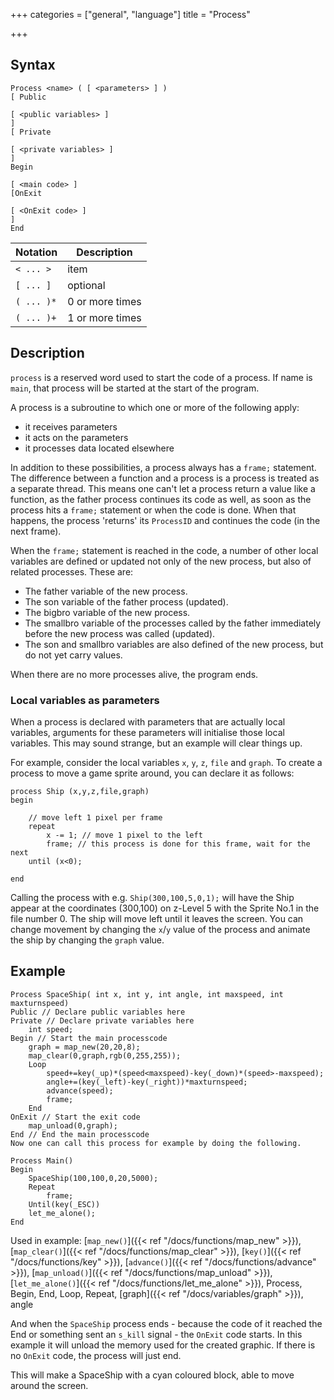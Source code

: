 +++
categories = ["general", "language"]
title = "Process"

+++

## Syntax

```
Process <name> ( [ <parameters> ] )
[ Public

[ <public variables> ]
]
[ Private

[ <private variables> ]
]
Begin

[ <main code> ]
[OnExit

[ <OnExit code> ]
]
End
```

| Notation | Description |
|---|---|
| `< ... >` | item |
| `[ ... ]` | optional |
| `( ... )*` | 0 or more times |
| `( ... )+` | 1 or more times |

## Description

`process` is a reserved word used to start the code of a process. If name is `main`, that process will be started at the start of the program.

A process is a subroutine to which one or more of the following apply:

- it receives parameters
- it acts on the parameters
- it processes data located elsewhere

In addition to these possibilities, a process always has a `frame;` statement. The difference between a function and a process is a process is treated as a separate thread. This means one can't let a process return a value like a function, as the father process continues its code as well, as soon as the process hits a `frame;` statement or when the code is done. When that happens, the process 'returns' its `ProcessID` and continues the code (in the next frame).

When the `frame;` statement is reached in the code, a number of other local variables are defined or updated not only of the new process, but also of related processes. These are:

- The father variable of the new process.
- The son variable of the father process (updated).
- The bigbro variable of the new process.
- The smallbro variable of the processes called by the father immediately before the new process was called (updated).
- The son and smallbro variables are also defined of the new process, but do not yet carry values.

When there are no more processes alive, the program ends.

### Local variables as parameters

When a process is declared with parameters that are actually local variables, arguments for these parameters will initialise those local variables. This may sound strange, but an example will clear things up.

For example, consider the local variables `x`, `y`, `z`, `file` and `graph`. To create a process to move a game sprite around, you can declare it as follows:

```
process Ship (x,y,z,file,graph)
begin

    // move left 1 pixel per frame
    repeat
        x -= 1; // move 1 pixel to the left
        frame; // this process is done for this frame, wait for the next
    until (x<0);

end
```

Calling the process with e.g. `Ship(300,100,5,0,1);` will have the Ship appear at the coordinates (300,100) on z-Level 5 with the Sprite No.1 in the file number 0. The ship will move left until it leaves the screen. You can change movement by changing the `x`/`y` value of the process and animate the ship by changing the `graph` value.

## Example

```
Process SpaceShip( int x, int y, int angle, int maxspeed, int maxturnspeed)
Public // Declare public variables here
Private // Declare private variables here
    int speed;
Begin // Start the main processcode
    graph = map_new(20,20,8);
    map_clear(0,graph,rgb(0,255,255));
    Loop
        speed+=key(_up)*(speed<maxspeed)-key(_down)*(speed>-maxspeed);
        angle+=(key(_left)-key(_right))*maxturnspeed;
        advance(speed);
        frame;
    End
OnExit // Start the exit code
    map_unload(0,graph);
End // End the main processcode
Now one can call this process for example by doing the following.

Process Main()
Begin
    SpaceShip(100,100,0,20,5000);
    Repeat
        frame;
    Until(key(_ESC))
    let_me_alone();
End
```

Used in example: [`map_new()`]({{< ref "/docs/functions/map_new" >}}), [`map_clear()`]({{< ref "/docs/functions/map_clear" >}}), [`key()`]({{< ref "/docs/functions/key" >}}), [`advance()`]({{< ref "/docs/functions/advance" >}}), [`map_unload()`]({{< ref "/docs/functions/map_unload" >}}),[`let_me_alone()`]({{< ref "/docs/functions/let_me_alone" >}}), Process, Begin, End, Loop, Repeat, [graph]({{< ref "/docs/variables/graph" >}}), angle

And when the `SpaceShip` process ends - because the code of it reached the End or something sent an `s_kill` signal - the `OnExit` code starts. In this example it will unload the memory used for the created graphic. If there is no `OnExit` code, the process will just end.

This will make a SpaceShip with a cyan coloured block, able to move around the screen.

